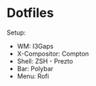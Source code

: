 # Dotfiles

Setup:

- WM: I3Gaps
- X-Compositor: Compton
- Shell: ZSH - Prezto
- Bar: Polybar
- Menu: Rofi

